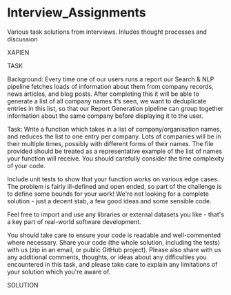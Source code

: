 # Interview_Assignments
Various task solutions from interviews. Inludes thought processes and discussion

XAPIEN

TASK

Background: Every time one of our users runs a report our Search & NLP pipeline fetches loads of information about them from company records, news articles, and blog posts. After completing this it will be able to generate a list of all company names it’s seen, we want to deduplicate entries in this list, so that our Report Generation pipeline can group together information about the same company before displaying it to the user.

Task: Write a function which takes in a list of company/organisation names, and reduces the list to one entry per company. Lots of companies will be in their multiple times, possibly with different forms of their names. The file provided should be treated as a representative example of the list of names your function will receive. You should carefully consider the time complexity of your code.

Include unit tests to show that your function works on various edge cases. The problem is fairly ill-defined and open ended, so part of the challenge is to define some bounds for your work! We're not looking for a complete solution - just a decent stab, a few good ideas and some sensible code.

Feel free to import and use any libraries or external datasets you like - that's a key part of real-world software development.

You should take care to ensure your code is readable and well-commented where necessary. Share your code (the whole solution, including the tests) with us (zip in an email, or public GitHub project). Please also share with us any additional comments, thoughts, or ideas about any difficulties you encountered in this task, and please take care to explain any limitations of your solution which you're aware of.

SOLUTION
